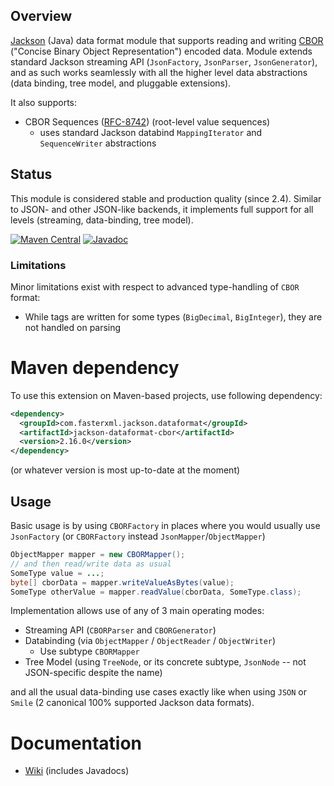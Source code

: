 ## Overview

[Jackson](../../../../jackson) (Java) data format module that supports reading and writing
[CBOR](https://www.rfc-editor.org/info/rfc7049)
("Concise Binary Object Representation") encoded data.
Module extends standard Jackson streaming API (`JsonFactory`, `JsonParser`, `JsonGenerator`), and as such works seamlessly with all the higher level data abstractions (data binding, tree model, and pluggable extensions).

It also supports:

* CBOR Sequences ([RFC-8742](https://www.rfc-editor.org/rfc/rfc8742.html)) (root-level value sequences)
    * uses standard Jackson databind `MappingIterator` and `SequenceWriter` abstractions

## Status

This module is considered stable and production quality (since 2.4). Similar to JSON- and other JSON-like
backends, it implements full support for all levels (streaming, data-binding, tree model).

[![Maven Central](https://maven-badges.herokuapp.com/maven-central/com.fasterxml.jackson.dataformat/jackson-dataformat-cbor/badge.svg)](https://maven-badges.herokuapp.com/maven-central/com.fasterxml.jackson.dataformat/jackson-dataformat-cbor/)
[![Javadoc](https://javadoc.io/badge/com.fasterxml.jackson.dataformat/jackson-dataformat-cbor.svg)](http://www.javadoc.io/doc/com.fasterxml.jackson.dataformat/jackson-dataformat-cbor)

### Limitations

Minor limitations exist with respect to advanced type-handling of `CBOR` format:

* While tags are written for some types (`BigDecimal`, `BigInteger`), they are not handled on parsing

# Maven dependency

To use this extension on Maven-based projects, use following dependency:

```xml
<dependency>
  <groupId>com.fasterxml.jackson.dataformat</groupId>
  <artifactId>jackson-dataformat-cbor</artifactId>
  <version>2.16.0</version>
</dependency>
```

(or whatever version is most up-to-date at the moment)

## Usage

Basic usage is by using `CBORFactory` in places where you would usually use `JsonFactory`
(or `CBORFactory` instead `JsonMapper`/`ObjectMapper`)

```java
ObjectMapper mapper = new CBORMapper();
// and then read/write data as usual
SomeType value = ...;
byte[] cborData = mapper.writeValueAsBytes(value);
SomeType otherValue = mapper.readValue(cborData, SomeType.class);
```

Implementation allows use of any of 3 main operating modes:

* Streaming API (`CBORParser` and `CBORGenerator`)
* Databinding (via `ObjectMapper` / `ObjectReader` / `ObjectWriter`)
    * Use subtype `CBORMapper`
* Tree Model (using `TreeNode`, or its concrete subtype, `JsonNode` -- not JSON-specific despite the name)

and all the usual data-binding use cases exactly like when using `JSON` or `Smile` (2 canonical 100% supported Jackson data formats).

# Documentation

* [Wiki](../../../wiki) (includes Javadocs)
